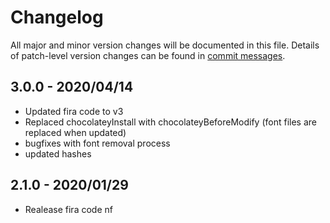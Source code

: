 # Changelog
All major and minor version changes will be documented in this file. Details of
patch-level version changes can be found in [commit messages](../../commits/master).

## 3.0.0 - 2020/04/14
- Updated fira code to v3
- Replaced chocolateyInstall with chocolateyBeforeModify (font files are replaced when updated)
- bugfixes with font removal process
- updated hashes

## 2.1.0 - 2020/01/29
- Realease fira code nf

